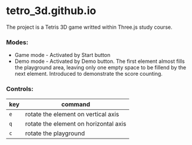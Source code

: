 # tetro_3d.github.io
The project is a Tetris 3D game writted within Three.js study course.

### Modes:
- Game mode - Activated by Start button
- Demo mode - Activated by Demo button. The first element almost fills the playground area, leaving only one empty space to be fillend by the next element. Introduced to demonstrate the score counting.
### Controls:
| key | command |
| --- |	---	|
|	`e` |	rotate the element on vertical axis	|
|	`q` | rotate the element on horizontal axis |
| `c` | rotate the playground |
